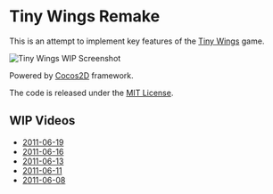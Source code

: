 # Tiny Wings Remake

This is an attempt to implement key features of the [Tiny Wings](http://itunes.apple.com/us/app/tiny-wings/id417817520?mt=8) game.

![Tiny Wings WIP Screenshot](http://github.com/haqu/tiny-wings/raw/master/screenshots/tiny-wings-latest.png)

Powered by [Cocos2D](http://www.cocos2d-iphone.org/) framework.

The code is released under the [MIT License](http://opensource.org/licenses/mit-license.php).

## WIP Videos

- [2011-06-19](http://www.youtube.com/watch?v=EfESDQp53-0)
- [2011-06-16](http://www.youtube.com/watch?v=wg3Mzns02wM)
- [2011-06-13](http://www.youtube.com/watch?v=80IJIcoNqnk)
- [2011-06-11](http://www.youtube.com/watch?v=g4Z0MhPiR68)
- [2011-06-08](http://www.youtube.com/watch?v=k1RQtB10hN0)
